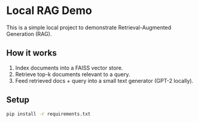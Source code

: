 # Local RAG Demo
This is a simple local project to demonstrate Retrieval-Augmented Generation (RAG).

## How it works
1. Index documents into a FAISS vector store.
2. Retrieve top-k documents relevant to a query.
3. Feed retrieved docs + query into a small text generator (GPT-2 locally).

## Setup
```bash
pip install -r requirements.txt
